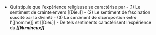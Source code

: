 - Qui stipule que l'expérience religieuse se caractérise par
      - (1) Le sentiment de crainte envers [[Dieu]]
      - (2) Le sentiment de fascination suscité par la divinité
      - (3) Le sentiment de disproportion entre l'[[homme]] et [[Dieu]]
        - De tels sentiments caractérisent l'expérience du ***[[Numineux]]***